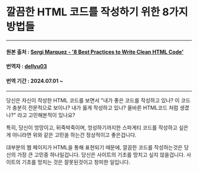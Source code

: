 # 깔끔한 HTML 코드를 작성하기 위한 8가지 방법들

----

#### 원본 출처 : [Sergi Marquez - '8 Best Practices to Write Clean HTML Code'](https://medium.com/@sergimarquez/8-best-practices-to-write-clean-html-code-1cd407e2a7ec)
#### 번역자 : [dellyu03](https://github.com/dellyu03)
#### 번역 기간 : 2024.07.01 ~


----

당신은 자신이 작성한 HTML 코드를 보면서 "내가 좋은 코드를 작성하고 있나? 이 코드가 충분히 전문적으로 보이나? 내가 옳게 작성하고 있나? 올바른 HTML코드 처럼 생겼나?" 라고 고민해본적이 있나요?

특히, 당신이 엉망이고, 뒤죽박죽이며, 엉성하기까지한 스파게티 코드를 작성하고 싶은게 아니라면 위와 같은 고민을 하는건 정상적이고 좋은겁니다. 

대부분의 웹 페이지가 HTML을 통해 표현되기 때문에, 깔끔한 코드를 작성하는것은 당신의 가장 큰 고민중 하나일겁니다. 당신은 사이트의 기초를 망치고 싶지 않을겁니다. 사이트의 기초를 망치는 것은 잘못된것이고 창피한 일입니다.




